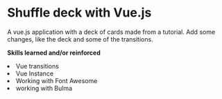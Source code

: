 <h1>Shuffle deck with Vue.js</h1>


A vue.js application with a deck of cards made from a tutorial.
Add some changes, like the deck and some of the transitions.

<p><strong>Skills learned and/or reinforced</strong></p>

  <li>Vue transitions</li>
  <li>Vue Instance</li>
  <li>Working with Font Awesome</li>
  <li>working with Bulma</li>
  
